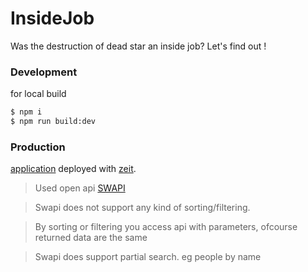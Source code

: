 # InsideJob

Was the destruction of dead star an inside job?
Let's find out !

### Development

for local build

```sh
$ npm i
$ npm run build:dev
```

### Production

[application](https://inside-job.now.sh/) deployed with [zeit](http://zeit.co/).

> Used open api [SWAPI](https://swapi.dev/)

> Swapi does not support any kind of sorting/filtering.

> By sorting or filtering you access api with parameters, ofcourse returned data are the same

> Swapi does support partial search. eg people by name
